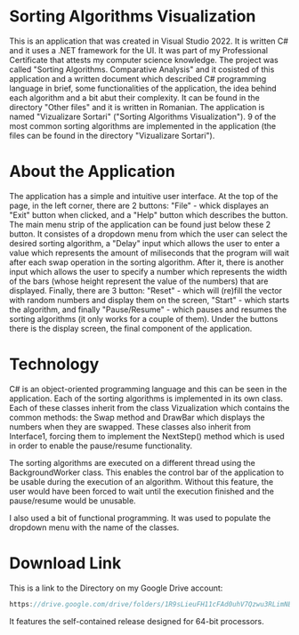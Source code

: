 # Sorting Algorithms Visualization

This is an application that was created in Visual Studio 2022. It is written C# and it uses a .NET framework for the UI. It was part of my Professional Certificate that attests my computer science knowledge. The project was called "Sorting Algorithms. Comparative Analysis" and it cosisted of this application and a written document which described C# programming language in brief, some functionalities of the application, the idea behind each algorithm and a bit abut their complexity. It can be found in the directory "Other files" and it is written in Romanian. The application is named "Vizualizare Sortari" ("Sorting Algorithms Visualization"). 9 of the most common sorting algorithms are implemented in the application (the files can be found in the directory "Vizualizare Sortari").

# About the Application

The application has a simple and intuitive user interface. At the top of the page, in the left corner, there are 2 buttons: "File" - whick displayes an "Exit" button when clicked, and a "Help" button which describes the button. The main menu strip of the application can be found just below these 2 button. It consistes of a dropdown menu from which the user can select the desired sorting algorithm, a "Delay" input which allows the user to enter a value which represents the amount of miliseconds that the program will wait after each swap operation in the sorting algorithm. After it, there is another input which allows the user to specify a number which represents the width of the bars (whose height represent the value of the numbers) that are displayed. Finally, there are 3 button: "Reset" - which will (re)fill the vector with random numbers and display them on the screen, "Start" - which starts the algorithm, and finally "Pause/Resume" - which pauses and resumes the sorting algorithms (it only works for a couple of them). Under the buttons there is the display screen, the final component of the application.

# Technology

C# is an object-oriented programming language and this can be seen in the application. Each of the sorting algorithms is implemented in its own class. Each of these classes inherit from the class Vizualization which contains the common methods: the Swap method and DrawBar which displays the numbers when they are swapped. These classes also inherit from Interface1, forcing them to implement the NextStep() method which is used in order to enable the pause/resume functionality.

The sorting algorithms are executed on a different thread using the BackgroundWorker class. This enables the control bar of the application to be usable during the execution of an algorithm. Without this feature, the user would have been forced to wait until the execution finished and the pause/resume would be unusable.

I also used a bit of functional programming. It was used to populate the dropdown menu with the name of the classes.

# Download Link

This is a link to the Directory on my Google Drive account:

```js
https://drive.google.com/drive/folders/1R9sLieuFH11cFAd0uhV7Qzwu3RLimNBm?usp=share_link
```

It features the self-contained release designed for 64-bit processors.

